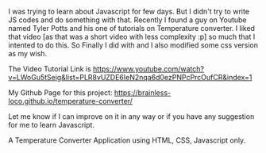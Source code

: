I was trying to learn about Javascript for few days. But I didn't try to write JS codes and do something with that.
Recently I found a guy on Youtube named Tyler Potts and his one of tutorials on Temperature converter. I liked that video [as that was a short video with less complexity :p] so much that I intented to do this.
So Finally I did with and I also modified some css version as my wish.


The Video Tutorial Link is https://www.youtube.com/watch?v=LWoGu5tSeig&list=PLR8vUZDE6IeN2nqa6d0ezPNPcPrcOufCR&index=1

My Github Page for this project: https://brainless-loco.github.io/temperature-converter/

Let me know if I can improve on it in any way or if you have any suggestion for me to learn Javascript.

A Temperature Converter Application using HTML, CSS, Javascript only.
